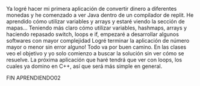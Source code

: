 Ya logré hacer mi primera aplicación de convertir dinero a diferentes monedas y he comenzado a ver Java dentro de un compilador de replit.
He aprendido cómo utilizar variables y arrays y estaré viendo la sección de mapas...
Teniendo más claro cómo utilizar variables, hashmaps, arrays y haciendo repasado switch, loops e if, empezaré a desarrollar algunos softwares con mayor complejidad
Logré terminar la aplicación de número mayor o menor sin error alguno! Todo va por buen camino. En las clases veo el objetivo y yo solo
comienzo a buscar la solución sin ver cómo se resuelve.
La próxima aplicación que haré tendrá que ver con loops, los cuales ya domino en C++, así que será más simple en general.

FIN APRENDIENDO02
